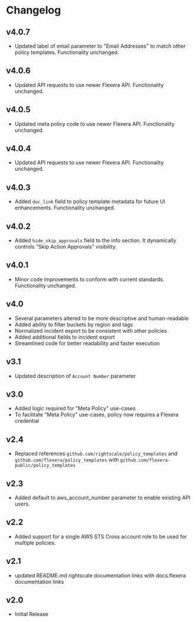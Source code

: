 # Changelog

## v4.0.7

- Updated label of email parameter to "Email Addresses" to match other policy templates. Functionality unchanged.

## v4.0.6

- Updated API requests to use newer Flexera API. Functionality unchanged.

## v4.0.5

- Updated meta policy code to use newer Flexera API. Functionality unchanged.

## v4.0.4

- Updated API requests to use newer Flexera API. Functionality unchanged.

## v4.0.3

- Added `doc_link` field to policy template metadata for future UI enhancements. Functionality unchanged.

## v4.0.2

- Added `hide_skip_approvals` field to the info section. It dynamically controls "Skip Action Approvals" visibility.

## v4.0.1

- Minor code improvements to conform with current standards. Functionality unchanged.

## v4.0

- Several parameters altered to be more descriptive and human-readable
- Added ability to filter buckets by region and tags
- Normalized incident export to be consistent with other policies
- Added additional fields to incident export
- Streamlined code for better readability and faster execution

## v3.1

- Updated description of `Account Number` parameter

## v3.0

- Added logic required for "Meta Policy" use-cases
- To facilitate "Meta Policy" use-cases, policy now requires a Flexera credential

## v2.4

- Replaced references `github.com/rightscale/policy_templates` and `github.com/flexera/policy_templates` with `github.com/flexera-public/policy_templates`

## v2.3

- Added default to aws_account_number parameter to enable existing API users.

## v2.2

- Added support for a single AWS STS Cross account role to be used for multiple policies.

## v2.1

- updated README.md rightscale documentation links with docs.flexera documentation links

## v2.0

- Initial Release
